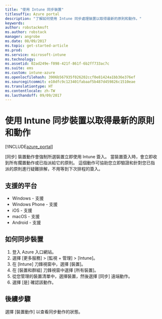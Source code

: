 ```yaml
---
title: "使用 Intune 同步裝置"
titlesuffix: Azure portal
description: "了解如何使用 Intune 同步處理裝置以取得最新的原則和動作。"
keywords: 
author: robstackmsft
ms.author: robstack
manager: angrobe
ms.date: 08/09/2017
ms.topic: get-started-article
ms.prod: 
ms.service: microsoft-intune
ms.technology: 
ms.assetid: 02ad249e-f098-421f-861f-6b2ff733ac7c
ms.suite: ems
ms.custom: intune-azure
ms.openlocfilehash: 3906b567935f026202ccf0e81424a1bb36e376ef
ms.sourcegitcommit: e10dfc9c123401fabaaf5b487d459826c1510eae
ms.translationtype: HT
ms.contentlocale: zh-TW
ms.lasthandoff: 09/09/2017
---
```

# <a name="sync-devices-with-intune-to-get-the-latest-policies-and-actions"></a>使用 Intune 同步裝置以取得最新的原則和動作


[!INCLUDE[azure_portal](./includes/azure_portal.md)]

[同步] 裝置動作會強制所選裝置立即使用 Intune 簽入。 當裝置簽入時，會立即收到所有擱置動作或已指派給它的原則。  這個動作可協助您立即驗證和針對您已指派的原則進行疑難排解，不用等到下次排程的簽入。

## <a name="supported-platforms"></a>支援的平台

- Windows - 支援
- Windows Phone - 支援
- iOS - 支援
- macOS - 支援
- Android - 支援

## <a name="how-to-sync-a-device"></a>如何同步裝置

1. 登入 Azure 入口網站。
2. 選擇 [更多服務]  >  [監視 + 管理]  >  [Intune]。
3. 在 [Intune] 刀鋒視窗中，選擇 [裝置]。
4. 在 [裝置和群組] 刀鋒視窗中選擇 [所有裝置]。
5. 從您管理的裝置清單中，選擇裝置，然後選擇 [同步] 遠端動作。
7. 選擇 [是] 確認該動作。

## <a name="next-steps"></a>後續步驟

選擇 [裝置動作] 以查看同步動作的狀態。 
